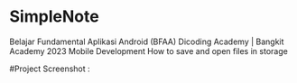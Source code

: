 # SimpleNote
Belajar Fundamental Aplikasi Android (BFAA) Dicoding Academy | Bangkit Academy 2023 Mobile Development How to save and open files in storage 

#Project Screenshot :
<table>
  <tr><img src="project.gif" align="center</tr>
</table>
